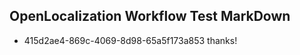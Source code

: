 ## OpenLocalization Workflow Test MarkDown
* 415d2ae4-869c-4069-8d98-65a5f173a853 thanks!

<!--HONumber=Jul16_HO4-->


